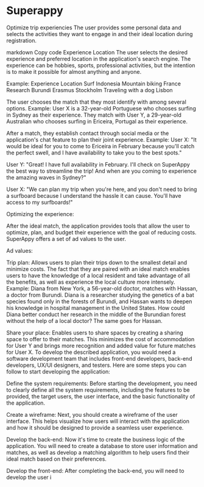 # Superappy
Optimize trip experiencies
The user provides some personal data and selects the activities they want to engage in and their ideal location during registration.

markdown
Copy code
                        Experience                                               Location
The user selects the desired experience and preferred location in the application's search engine. The experience can be hobbies, sports, professional activities, but the intention is to make it possible for almost anything and anyone.

Example: Experience Location
Surf Indonesia
Mountain biking France
Research Burundi
Erasmus Stockholm
Traveling with a dog Lisbon

The user chooses the match that they most identify with among several options.
Example:
User X is a 32-year-old Portuguese who chooses surfing in Sydney as their experience. They match with User Y, a 29-year-old Australian who chooses surfing in Ericeira, Portugal as their experience.

After a match, they establish contact through social media or the application's chat feature to plan their joint experience.
Example:
User X: "It would be ideal for you to come to Ericeira in February because you'll catch the perfect swell, and I have availability to take you to the best spots."

User Y: "Great! I have full availability in February. I'll check on SuperAppy the best way to streamline the trip! And when are you coming to experience the amazing waves in Sydney?"

User X: "We can plan my trip when you're here, and you don't need to bring a surfboard because I understand the hassle it can cause. You'll have access to my surfboards!"

Optimizing the experience:

After the ideal match, the application provides tools that allow the user to optimize, plan, and budget their experience with the goal of reducing costs. SuperAppy offers a set of ad values to the user.

Ad values:

Trip plan: Allows users to plan their trips down to the smallest detail and minimize costs. The fact that they are paired with an ideal match enables users to have the knowledge of a local resident and take advantage of all the benefits, as well as experience the local culture more intensely.
Example: Diana from New York, a 56-year-old doctor, matches with Hassan, a doctor from Burundi. Diana is a researcher studying the genetics of a bat species found only in the forests of Burundi, and Hassan wants to deepen his knowledge in hospital management in the United States. How could Diana better conduct her research in the middle of the Burundian forest without the help of a local doctor? The same goes for Hassan.

Share your place: Enables users to share spaces by creating a sharing space to offer to their matches. This minimizes the cost of accommodation for User Y and brings more recognition and added value for future matches for User X.
To develop the described application, you would need a software development team that includes front-end developers, back-end developers, UX/UI designers, and testers. Here are some steps you can follow to start developing the application:

Define the system requirements: Before starting the development, you need to clearly define all the system requirements, including the features to be provided, the target users, the user interface, and the basic functionality of the application.

Create a wireframe: Next, you should create a wireframe of the user interface. This helps visualize how users will interact with the application and how it should be designed to provide a seamless user experience.

Develop the back-end: Now it's time to create the business logic of the application. You will need to create a database to store user information and matches, as well as develop a matching algorithm to help users find their ideal match based on their preferences.

Develop the front-end: After completing the back-end, you will need to develop the user i
